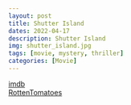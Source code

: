 ```yaml
---
layout: post
title: Shutter Island
dates: 2022-04-17
description: Shutter Island
img: shutter_island.jpg
tags: [movie, mystery, thriller]
categories: [Movie]
---
```


[imdb](https://www.imdb.com/title/tt1130884/)  
[RottenTomatoes](https://www.rottentomatoes.com/m/1198124-shutter_island)
